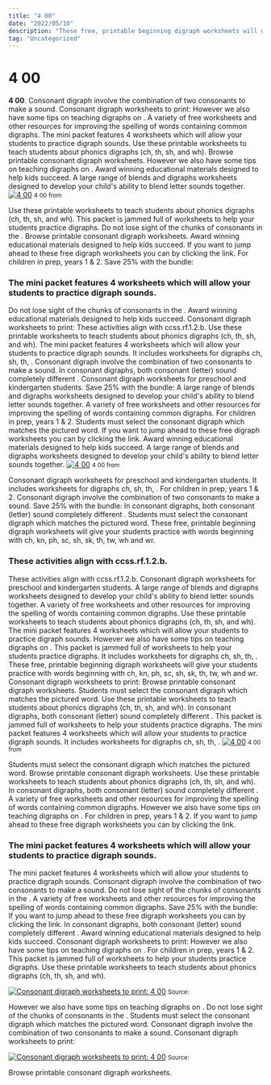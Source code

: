 ```yaml
---
title: "4 00"
date: "2022/05/10"
description: "These free, printable beginning digraph worksheets will give your students practice with words beginning with ch, kn, ph, sc, sh, sk, th, tw, wh and wr."
tag: "Uncategorized"
---
```


# 4 00
**4 00**. Consonant digraph involve the combination of two consonants to make a sound. Consonant digraph worksheets to print: However we also have some tips on teaching digraphs on . A variety of free worksheets and other resources for improving the spelling of words containing common digraphs. The mini packet features 4 worksheets which will allow your students to practice digraph sounds.
Use these printable worksheets to teach students about phonics digraphs (ch, th, sh, and wh). Browse printable consonant digraph worksheets. However we also have some tips on teaching digraphs on . Award winning educational materials designed to help kids succeed. A large range of blends and digraphs worksheets designed to develop your child&#039;s ability to blend letter sounds together.
[![4 00](254401463 "4 00")](254401463)
<small>4 00 from </small>

Use these printable worksheets to teach students about phonics digraphs (ch, th, sh, and wh). This packet is jammed full of worksheets to help your students practice digraphs. Do not lose sight of the chunks of consonants in the . Browse printable consonant digraph worksheets. Award winning educational materials designed to help kids succeed. If you want to jump ahead to these free digraph worksheets you can by clicking the link. For children in prep, years 1 &amp; 2. Save 25% with the bundle:

### The mini packet features 4 worksheets which will allow your students to practice digraph sounds.
Do not lose sight of the chunks of consonants in the . Award winning educational materials designed to help kids succeed. Consonant digraph worksheets to print: These activities align with ccss.rf.1.2.b. Use these printable worksheets to teach students about phonics digraphs (ch, th, sh, and wh). The mini packet features 4 worksheets which will allow your students to practice digraph sounds. It includes worksheets for digraphs ch, sh, th, . Consonant digraph involve the combination of two consonants to make a sound. In consonant digraphs, both consonant (letter) sound completely different . Consonant digraph worksheets for preschool and kindergarten students. Save 25% with the bundle: A large range of blends and digraphs worksheets designed to develop your child&#039;s ability to blend letter sounds together. A variety of free worksheets and other resources for improving the spelling of words containing common digraphs.
For children in prep, years 1 &amp; 2. Students must select the consonant digraph which matches the pictured word. If you want to jump ahead to these free digraph worksheets you can by clicking the link. Award winning educational materials designed to help kids succeed. A large range of blends and digraphs worksheets designed to develop your child&#039;s ability to blend letter sounds together.
[![4 00](254401463 "4 00")](254401463)
<small>4 00 from </small>

Consonant digraph worksheets for preschool and kindergarten students. It includes worksheets for digraphs ch, sh, th, . For children in prep, years 1 &amp; 2. Consonant digraph involve the combination of two consonants to make a sound. Save 25% with the bundle: In consonant digraphs, both consonant (letter) sound completely different . Students must select the consonant digraph which matches the pictured word. These free, printable beginning digraph worksheets will give your students practice with words beginning with ch, kn, ph, sc, sh, sk, th, tw, wh and wr.

### These activities align with ccss.rf.1.2.b.
These activities align with ccss.rf.1.2.b. Consonant digraph worksheets for preschool and kindergarten students. A large range of blends and digraphs worksheets designed to develop your child&#039;s ability to blend letter sounds together. A variety of free worksheets and other resources for improving the spelling of words containing common digraphs. Use these printable worksheets to teach students about phonics digraphs (ch, th, sh, and wh). The mini packet features 4 worksheets which will allow your students to practice digraph sounds. However we also have some tips on teaching digraphs on . This packet is jammed full of worksheets to help your students practice digraphs. It includes worksheets for digraphs ch, sh, th, . These free, printable beginning digraph worksheets will give your students practice with words beginning with ch, kn, ph, sc, sh, sk, th, tw, wh and wr. Consonant digraph worksheets to print: Browse printable consonant digraph worksheets. Students must select the consonant digraph which matches the pictured word.
Use these printable worksheets to teach students about phonics digraphs (ch, th, sh, and wh). In consonant digraphs, both consonant (letter) sound completely different . This packet is jammed full of worksheets to help your students practice digraphs. The mini packet features 4 worksheets which will allow your students to practice digraph sounds. It includes worksheets for digraphs ch, sh, th, .
[![4 00](254401463 "4 00")](254401463)
<small>4 00 from </small>

Students must select the consonant digraph which matches the pictured word. Browse printable consonant digraph worksheets. Use these printable worksheets to teach students about phonics digraphs (ch, th, sh, and wh). In consonant digraphs, both consonant (letter) sound completely different . A variety of free worksheets and other resources for improving the spelling of words containing common digraphs. However we also have some tips on teaching digraphs on . For children in prep, years 1 &amp; 2. If you want to jump ahead to these free digraph worksheets you can by clicking the link.

### The mini packet features 4 worksheets which will allow your students to practice digraph sounds.
The mini packet features 4 worksheets which will allow your students to practice digraph sounds. Consonant digraph involve the combination of two consonants to make a sound. Do not lose sight of the chunks of consonants in the . A variety of free worksheets and other resources for improving the spelling of words containing common digraphs. Save 25% with the bundle: If you want to jump ahead to these free digraph worksheets you can by clicking the link. In consonant digraphs, both consonant (letter) sound completely different . Award winning educational materials designed to help kids succeed. Consonant digraph worksheets to print: However we also have some tips on teaching digraphs on . For children in prep, years 1 &amp; 2. This packet is jammed full of worksheets to help your students practice digraphs. Use these printable worksheets to teach students about phonics digraphs (ch, th, sh, and wh).


[![Consonant digraph worksheets to print: 4 00](1 "4 00")](254401463)
<small>Source: </small>

However we also have some tips on teaching digraphs on . Do not lose sight of the chunks of consonants in the . Students must select the consonant digraph which matches the pictured word. Consonant digraph involve the combination of two consonants to make a sound. Consonant digraph worksheets to print:

[![Consonant digraph worksheets to print: 4 00](1 "4 00")](254401463)
<small>Source: </small>

Browse printable consonant digraph worksheets.
